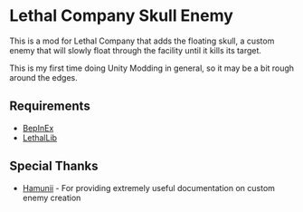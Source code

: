 # Lethal Company Skull Enemy

This is a mod for Lethal Company that adds the floating skull, a custom enemy that will slowly float through the facility until it kills its target.

This is my first time doing Unity Modding in general, so it may be a bit rough around the edges.

## Requirements

* [BepInEx](https://github.com/BepInEx/BepInEx)
* [LethalLib](https://github.com/EvaisaDev/LethalLib)

## Special Thanks

* [Hamunii](https://github.com/Hamunii) - For providing extremely useful documentation on custom enemy creation